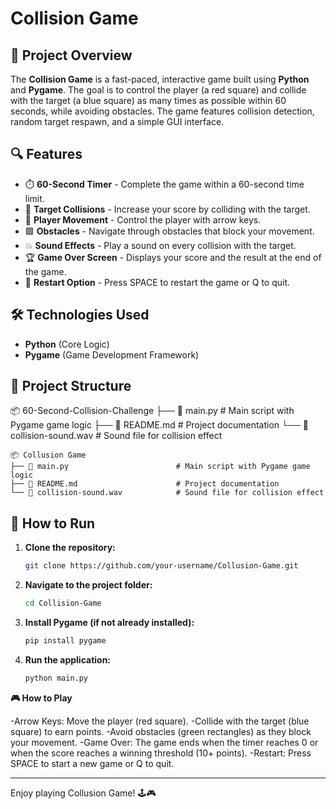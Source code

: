 # Collision Game

## 📌 Project Overview
The **Collision Game** is a fast-paced, interactive game built using **Python** and **Pygame**. The goal is to control the player (a red square) and collide with the target (a blue square) as many times as possible within 60 seconds, while avoiding obstacles. The game features collision detection, random target respawn, and a simple GUI interface.

## 🔍 Features
- ⏱️ **60-Second Timer** - Complete the game within a 60-second time limit.
- 🎯 **Target Collisions** - Increase your score by colliding with the target.
- 🏃 **Player Movement** - Control the player with arrow keys.
- 🟩 **Obstacles** - Navigate through obstacles that block your movement.
- 💥 **Sound Effects** - Play a sound on every collision with the target.
- 🏆 **Game Over Screen** - Displays your score and the result at the end of the game.
- 🔄 **Restart Option** - Press SPACE to restart the game or Q to quit.

## 🛠️ Technologies Used
- **Python** (Core Logic)
- **Pygame** (Game Development Framework)

## 📂 Project Structure
📦 60-Second-Collision-Challenge ├── 📄 main.py # Main script with Pygame game logic ├── 📄 README.md # Project documentation └── 📄 collision-sound.wav # Sound file for collision effect
```
📦 Collusion Game
├── 📄 main.py                        # Main script with Pygame game logic
├── 📄 README.md                      # Project documentation 
└── 📄 collision-sound.wav            # Sound file for collision effect
```

## 🚀 How to Run
1. **Clone the repository:**
   ```sh
   git clone https://github.com/your-username/Collusion-Game.git
   ```
2. **Navigate to the project folder:**
   ```sh
   cd Collision-Game
   ```
3. **Install Pygame (if not already installed):**
   ```sh
   pip install pygame
   ```

4. **Run the application:**
   ```sh
   python main.py
   ```

**🎮 How to Play**

-Arrow Keys: Move the player (red square).
-Collide with the target (blue square) to earn points.
-Avoid obstacles (green rectangles) as they block your movement.
-Game Over: The game ends when the timer reaches 0 or when the score reaches a winning threshold (10+ points).
-Restart: Press SPACE to start a new game or Q to quit.


---
Enjoy playing Collusion Game! 🕹️🎮
